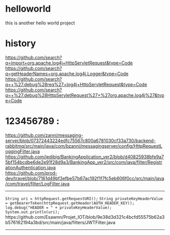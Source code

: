 # helloworld
this is another hello world project

# history
https://github.com/search?q=import+org.apache.log4j+HttpServletRequest&type=Code
<br/>
https://github.com/search?q=getHeaderNames+org.apache.log4j.Logger&type=Code
<br/>
https://github.com/search?q=+%27.debug%28req%27+log4j+HttpServletRequest&type=Code
<br/>
https://github.com/search?q=+%27.debug%28HttpServletRequest%27+%27org.apache.log4j%27&type=Code


# 123456789 :
https://github.com/zanni/messaging-server/blob/07372443224edfc75567c800a6781030cf33a730/backend-rabbitmq/src/main/java/com/bzanni/messagingserver/config/HttpRequestLoggingFilter.java
<br/>
https://github.com/jedibig/BankingApplication_ver2/blob/d40825938bfe9a75bf154bcdbe6de2e91f28d9a3/BankingApp_ver2/src/com/java/filter/RegistrationAuthentication.java
<br/>
https://github.com/prod-dev/travel/blob/7161d49bf3efbe57b67ac192f1f7fc5eb606f0cc/src/main/java/com/travel/filter/LogFilter.java
<br/>
<hr/>
<code>String uri = httpRequest.getRequestURI();</code>
<code>String privateKeyHeaderValue = getBearerToken(httpRequest.getHeader(AUTH_HEADER_KEY));</code>
<code>log.debug("HEADER = " + privateKeyHeaderValue);</code>
<code>System.out.println(uri);</code>
https://github.com/Esawnn/Projet_IOT/blob/9e38d3d321c4bcfd55575b62a3b576162194a3bd/src/main/java/filters/JWTFilter.java
<hr/>
<br/>
